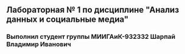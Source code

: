 ## Лабораторная № 1 по дисциплине "Анализ данных и социальные медиа"
### Выполнил студент группы МИИГАиК-932332 Шарпай Владимир Иванович
